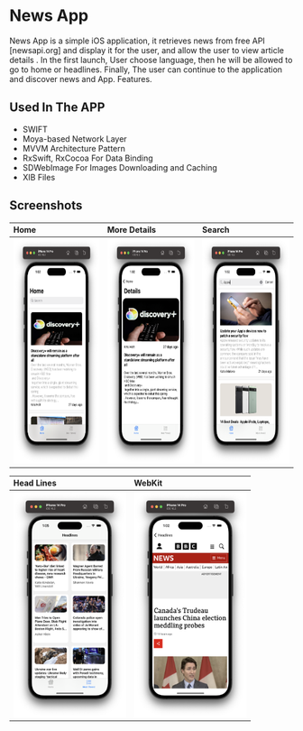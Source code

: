 # News App
News App is a simple iOS application, it retrieves news from free API [newsapi.org] and display it for the user, and allow the user to view article details . In the first launch, User choose language, then he will be allowed to go to home or headlines. Finally, The user can continue to the application and discover news and App. Features.


## Used In The APP
- SWIFT
- Moya-based Network Layer 
- MVVM Architecture Pattern
- RxSwift, RxCocoa For Data Binding
- SDWebImage For Images Downloading and Caching
- XIB Files


## Screenshots

| Home | More Details     | Search     |
| :-------- | :------- | :-------     |
| <img src="/Screenshots/Home.png" width="200" height="400">        | <img src="/Screenshots/More Details.png" width="200" height="400">       | <img src="/Screenshots/Search.png" width="200" height="400">       |

| Head Lines | WebKit     |
| :-------- | :------- |
| <img src="/Screenshots/HeadLines.png" width="200" height="400">        | <img src="/Screenshots/WebKit.png" width="200" height="400">       |
